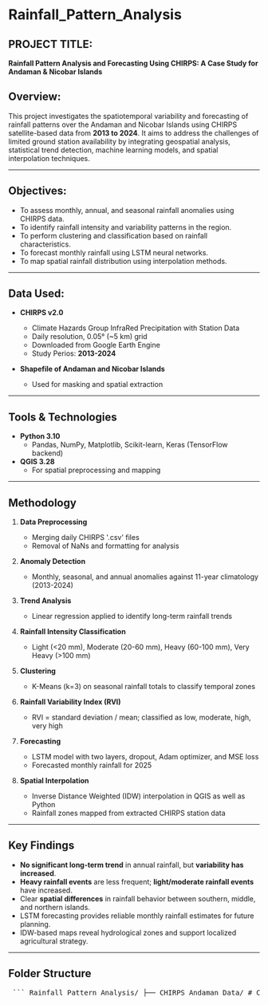 # Rainfall_Pattern_Analysis

## PROJECT TITLE: 
**Rainfall Pattern Analysis and Forecasting Using CHIRPS: A Case Study for Andaman & Nicobar Islands**

## Overview:
This project investigates the spatiotemporal variability and forecasting of rainfall patterns over the Andaman and Nicobar Islands using CHIRPS satellite-based data from **2013 to 2024**. It aims to address the challenges of limited ground station availability by integrating geospatial analysis, statistical trend detection, machine learning models, and spatial interpolation techniques.

---

## Objectives:
- To assess monthly, annual, and seasonal rainfall anomalies using CHIRPS data.
- To identify rainfall intensity and variability patterns in the region.
- To perform clustering and classification based on rainfall characteristics.
- To forecast monthly rainfall using LSTM neural networks.
- To map spatial rainfall distribution using interpolation methods.

---

## Data Used:
- **CHIRPS v2.0**
  - Climate Hazards Group InfraRed Precipitation with Station Data
  - Daily resolution, 0.05° (~5 km) grid
  - Downloaded from Google Earth Engine
  - Study Perios: **2013-2024**
 
- **Shapefile of Andaman and Nicobar Islands**
  - Used for masking and spatial extraction

---

## Tools & Technologies
- **Python 3.10**
  - Pandas, NumPy, Matplotlib, Scikit-learn, Keras (TensorFlow backend)
- **QGIS 3.28**
  - For spatial preprocessing and mapping

---

## Methodology
1. **Data Preprocessing**
   - Merging daily CHIRPS '.csv' files
   - Removal of NaNs and formatting for analysis
     
2. **Anomaly Detection**
   - Monthly, seasonal, and annual anomalies against 11-year climatology (2013-2024)
     
3. **Trend Analysis**
   - Linear regression applied to identify long-term rainfall trends

4. **Rainfall Intensity Classification**
   - Light (<20 mm), Moderate (20-60 mm), Heavy (60-100 mm), Very Heavy (>100 mm)
  
5. **Clustering**
   - K-Means (k=3) on seasonal rainfall totals to classify temporal zones
  
6. **Rainfall Variability Index (RVI)**
   - RVI = standard deviation / mean; classified as low, moderate, high, very high
  
7. **Forecasting**
   - LSTM model with two layers, dropout, Adam optimizer, and MSE loss
   - Forecasted monthly rainfall for 2025
  
8. **Spatial Interpolation**
   - Inverse Distance Weighted (IDW) interpolation in QGIS as well as Python
   - Rainfall zones mapped from extracted CHIRPS station data
  
---

## Key Findings
- **No significant long-term trend** in annual rainfall, but **variability has increased**.
- **Heavy rainfall events** are less frequent; **light/moderate rainfall events** have increased.
- Clear **spatial differences** in rainfall behavior between southern, middle, and northern islands.
- LSTM forecasting provides reliable monthly rainfall estimates for future planning.
- IDW-based maps reveal hydrological zones and support localized agricultural strategy.

---

## Folder Structure
<pre> ``` Rainfall_Pattern_Analysis/ ├── CHIRPS_Andaman_Data/ # CHIRPS .csv files for 2013–2024 ├── ROI_Shapefile/ # Shapefile of the A&N Region ├── Report/ # Project Report (contact author if needed) ├── Rainfall_Pattern_Analysis_code.ipynb # Google Colab Notebook with full analysis └── README.md # This file ``` </pre>
